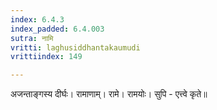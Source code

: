 ```yaml
---
index: 6.4.3
index_padded: 6.4.003
sutra: नामि
vritti: laghusiddhantakaumudi
vrittiindex: 149

---
```

अजन्ताङ्गस्य दीर्घः। रामाणाम्। रामे। रामयोः। सुपि - एत्त्वे कृते॥